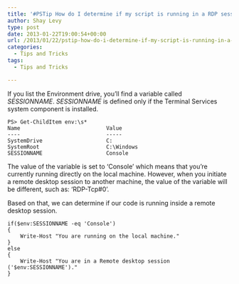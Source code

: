 ```yaml
---
title: '#PSTip How do I determine if my script is running in a RDP session?'
author: Shay Levy
type: post
date: 2013-01-22T19:00:54+00:00
url: /2013/01/22/pstip-how-do-i-determine-if-my-script-is-running-in-a-rdp-session/
categories:
  - Tips and Tricks
tags:
  - Tips and Tricks

---
```

If you list the Environment drive, you&#8217;ll find a variable called _SESSIONNAME_. _SESSIONNAME_ is defined only if the Terminal Services system component is installed.

```
PS> Get-ChildItem env:\s*
Name                           Value
----                           -----
SystemDrive                    C:
SystemRoot                     C:\Windows
SESSIONNAME                    Console
```

The value of the variable is set to &#8216;Console&#8217; which means that you&#8217;re currently running directly on the local machine. However, when you initiate a remote desktop session to another machine, the value of the variable will be different, such as: &#8216;RDP-Tcp#0&#8217;.

Based on that, we can determine if our code is running inside a remote desktop session.

```
if($env:SESSIONNAME -eq 'Console')
{
    Write-Host "You are running on the local machine."
}
else
{
    Write-Host "You are in a Remote desktop session ('$env:SESSIONNAME')."
}
```

